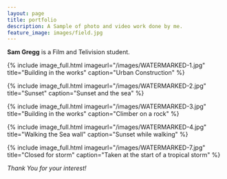 ```yaml
---
layout: page
title: portfolio
description: A Sample of photo and video work done by me.
feature_image: images/field.jpg
---
```


**Sam Gregg** is a Film and Telivision student. 

{% include image_full.html imageurl="/images/WATERMARKED-1.jpg" title="Building in the works" caption="Urban Construction" %}

{% include image_full.html imageurl="/images/WATERMARKED-2.jpg" title="Sunset" caption="Sunset and the sea" %}

{% include image_full.html imageurl="/images/WATERMARKED-3.jpg" title="Building in the works" caption="Climber on a rock" %}

{% include image_full.html imageurl="/images/WATERMARKED-4.jpg" title="Walking the Sea wall" caption="Sunset while walking" %}

{% include image_full.html imageurl="/images/WATERMARKED-7.jpg" title="Closed for storm" caption="Taken at the start of a tropical storm" %}



*Thank You for your interest!*
